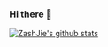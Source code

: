 ### Hi there 👋

[![ZashJie's github stats](https://github-readme-stats.vercel.app/api?username=ZashJie&bg_color=30,C2FFD8,465EFB&title_color=f0f&text_color=f0f)](https://github.com/pythonsir/github-readme-stats)
